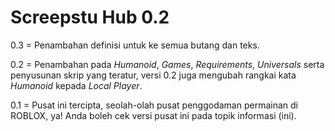 # Screepstu Hub 0.2
0.3 = Penambahan definisi untuk ke semua butang dan teks.

0.2 = Penambahan pada _Humanoid_, _Games_, _Requirements_, _Universals_ serta penyusunan skrip yang teratur, versi 0.2 juga mengubah rangkai kata _Humanoid_ kepada _Local Player_.

0.1 = Pusat ini tercipta, seolah-olah pusat penggodaman permainan di ROBLOX, ya! Anda boleh cek versi pusat ini pada topik informasi (ini).
